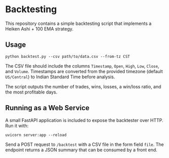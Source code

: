 # Backtesting

This repository contains a simple backtesting script that implements a Heiken Ashi + 100 EMA strategy.

## Usage

```
python backtest.py --csv path/to/data.csv --from-tz CST
```

The CSV file should include the columns `Timestamp`, `Open`, `High`, `Low`, `Close`, and `Volume`. Timestamps are converted from the provided timezone (default `US/Central`) to Indian Standard Time before analysis.

The script outputs the number of trades, wins, losses, a win/loss ratio, and the most profitable days.

## Running as a Web Service

A small FastAPI application is included to expose the backtester over HTTP. Run it with:

```
uvicorn server:app --reload
```

Send a POST request to `/backtest` with a CSV file in the form field `file`. The endpoint returns a JSON summary that can be consumed by a front end.

